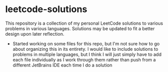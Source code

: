 # leetcode-solutions

This repository is a collection of my personal LeetCode solutions to various problems in various languages. Solutions may be updated to fit a better design upon later reflection.
- Started working on some files for this repo, but I'm not sure how to go about organizing this in its entirety. I would like to include solutions to problems in multiple languages, but I think I will just simply have to add each file individually as I work through them rather than push from a different JetBrains IDE each time I do a solution

